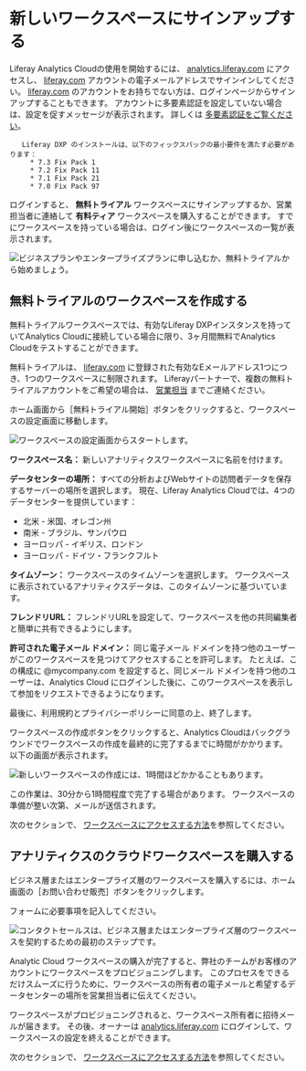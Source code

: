 # 新しいワークスペースにサインアップする

Liferay Analytics Cloudの使用を開始するには、 [analytics.liferay.com](https://analytics.liferay.com) にアクセスし、 [liferay.com](https://www.liferay.com) アカウントの電子メールアドレスでサインインしてください。 [liferay.com](https://www.liferay.com) のアカウントをお持ちでない方は、ログインページからサインアップすることもできます。 アカウントに多要素認証を設定していない場合は、設定を促すメッセージが表示されます。 詳しくは [多要素認証をご覧ください](./multi-factor-authentication.md)。

```{important}
   Liferay DXP のインストールは、以下のフィックスパックの最小要件を満たす必要があります：
     * 7.3 Fix Pack 1
     * 7.2 Fix Pack 11
     * 7.1 Fix Pack 21
     * 7.0 Fix Pack 97
```

ログインすると、 **無料トライアル** ワークスペースにサインアップするか、営業担当者に連絡して **有料ティア** ワークスペースを購入することができます。 すでにワークスペースを持っている場合は、ログイン後にワークスペースの一覧が表示されます。

![ビジネスプランやエンタープライズプランに申し込むか、無料トライアルから始めましょう。](signing-up-for-a-new-workspace/images/01.png)

<a name="creating-a-free-trial-workspace" />

## 無料トライアルのワークスペースを作成する

無料トライアルワークスペースでは、有効なLiferay DXPインスタンスを持っていてAnalytics Cloudに接続している場合に限り、3ヶ月間無料でAnalytics Cloudをテストすることができます。

無料トライアルは、 [liferay.com](https://www.liferay.com) に登録された有効なEメールアドレス1つにつき、1つのワークスペースに制限されます。 Liferayパートナーで、複数の無料トライアルアカウントをご希望の場合は、 [営業担当](mailto:sales@liferay.com) までご連絡ください。

ホーム画面から［無料トライアル開始］ボタンをクリックすると、ワークスペースの設定画面に移動します。

![ワークスペースの設定画面からスタートします。](signing-up-for-a-new-workspace/images/02.png)

**ワークスペース名：** 新しいアナリティクスワークスペースに名前を付けます。

**データセンターの場所：** すべての分析およびWebサイトの訪問者データを保存するサーバーの場所を選択します。 現在、Liferay Analytics Cloudでは、4つのデータセンターを提供しています：

* 北米 - 米国、オレゴン州
* 南米 - ブラジル、サンパウロ
* ヨーロッパ - イギリス、ロンドン
* ヨーロッパ - ドイツ・フランクフルト

**タイムゾーン：** ワークスペースのタイムゾーンを選択します。 ワークスペースに表示されているアナリティクスデータは、このタイムゾーンに基づいています。

**フレンドリURL：** フレンドリURLを設定して、ワークスペースを他の共同編集者と簡単に共有できるようにします。

**許可された電子メール ドメイン：** 同じ電子メール ドメインを持つ他のユーザーがこのワークスペースを見つけてアクセスすることを許可します。 たとえば、この構成に @mycompany.com を設定すると、同じメール ドメインを持つ他のユーザーは、Analytics Cloud にログインした後に、このワークスペースを表示して参加をリクエストできるようになります。

最後に、利用規約とプライバシーポリシーに同意の上、終了します。

ワークスペースの作成ボタンをクリックすると、Analytics Cloudはバックグラウンドでワークスペースの作成を最終的に完了するまでに時間がかかります。 以下の画面が表示されます。

![新しいワークスペースの作成には、1時間ほどかかることもあります。](signing-up-for-a-new-workspace/images/03.png)

この作業は、30分から1時間程度で完了する場合があります。 ワークスペースの準備が整い次第、メールが送信されます。

次のセクションで、 [ワークスペースにアクセスする方法](./accessing-your-workspace.md)を参照してください。

<a name="buying-analytics-cloud-workspace" />

## アナリティクスのクラウドワークスペースを購入する

ビジネス層またはエンタープライズ層のワークスペースを購入するには、ホーム画面の［お問い合わせ販売］ボタンをクリックします。

フォームに必要事項を記入してください。

![コンタクトセールスは、ビジネス層またはエンタープライズ層のワークスペースを契約するための最初のステップです。](signing-up-for-a-new-workspace/images/04.png)

Analytic Cloud ワークスペースの購入が完了すると、弊社のチームがお客様のアカウントにワークスペースをプロビジョニングします。 このプロセスをできるだけスムーズに行うために、ワークスペースの所有者の電子メールと希望するデータセンターの場所を営業担当者に伝えてください。

ワークスペースがプロビジョニングされると、ワークスペース所有者に招待メールが届きます。 その後、オーナーは [analytics.liferay.com](https://analytics.liferay.com) にログインして、ワークスペースの設定を終えることができます。

次のセクションで、 [ワークスペースにアクセスする方法](./accessing-your-workspace.md)を参照してください。 
